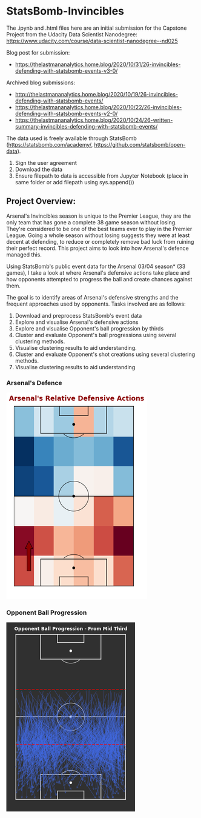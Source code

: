 # StatsBomb-Invincibles

The .ipynb and .html files here are an initial submission for the Capstone Project from the Udacity Data Scientist Nanodegree: https://www.udacity.com/course/data-scientist-nanodegree--nd025
 
Blog post for submission: 
 - https://thelastmananalytics.home.blog/2020/10/31/26-invincibles-defending-with-statsbomb-events-v3-0/

Archived blog submissions:
 - http://thelastmananalytics.home.blog/2020/10/19/26-invincibles-defending-with-statsbomb-events/
 - https://thelastmananalytics.home.blog/2020/10/22/26-invincibles-defending-with-statsbomb-events-v2-0/
 - https://thelastmananalytics.home.blog/2020/10/24/26-written-summary-invincibles-defending-with-statsbomb-events/

The data used is freely available through StatsBomb (https://statsbomb.com/academy/, https://github.com/statsbomb/open-data). 
1. Sign the user agreement
2. Download the data
3. Ensure filepath to data is accessible from Jupyter Notebook (place in same folder or add filepath using sys.append())

## Project Overview:
Arsenal's Invincibles season is unique to the Premier League, they are the only team that has gone a complete 38 game season without losing. They're considered to be one of the best teams ever to play in the Premier League. Going a whole season without losing suggests they were at least decent at defending, to reduce or completely remove bad luck from ruining their perfect record. This project aims to look into how Arsenal's defence managed this.

Using StatsBomb's public event data for the Arsenal 03/04 season* (33 games), I take a look at where Arsenal's defensive actions take place and how opponents attempted to progress the ball and create chances against them.

The goal is to identify areas of Arsenal's defensive strengths and the frequent approaches used by opponents. Tasks involved are as follows:

1. Download and preprocess StatsBomb's event data
2. Explore and visualise Arsenal's defensive actions
3. Explore and visualise Opponent's ball progression by thirds
4. Cluster and evaluate Opponent's ball progressions using several clustering methods.
5. Visualise clustering results to aid understanding.
6. Cluster and evaluate Opponent's shot creations using several clustering methods.
7. Visualise clustering results to aid understanding


### Arsenal's Defence
![Arsenal Relative Defensive Events](/Plots/img5.png)

### Opponent Ball Progression
![Ball Progression Clusters - From Middle Third](/Plots/img11.png)
